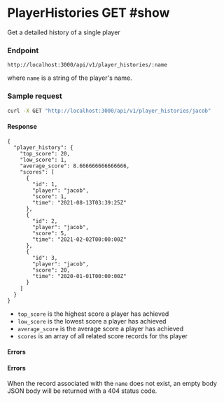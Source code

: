 # PlayerHistories GET #show

Get a detailed history of a single player

### Endpoint

```
http://localhost:3000/api/v1/player_histories/:name
```

where `name` is a string of the player's name.

### Sample request

```bash
curl -X GET "http://localhost:3000/api/v1/player_histories/jacob"
```

#### Response

```
{
  "player_history": {
    "top_score": 20,
    "low_score": 1,
    "average_score": 8.666666666666666,
    "scores": [
      {
        "id": 1,
        "player": "jacob",
        "score": 1,
        "time": "2021-08-13T03:39:25Z"
      },
      {
        "id": 2,
        "player": "jacob",
        "score": 5,
        "time": "2021-02-02T00:00:00Z"
      },
      {
        "id": 3,
        "player": "jacob",
        "score": 20,
        "time": "2020-01-01T00:00:00Z"
      }
    ]
  }
}
```

- `top_score` is the highest score a player has achieved
- `low_score` is the lowest score a player has achieved
- `average_score` is the average score a player has achieved
- `scores` is an array of all related score records for ths player


#### Errors

#### Errors

When the record associated with the `name` does not exist, an empty body JSON body
will be returned with a 404 status code.

